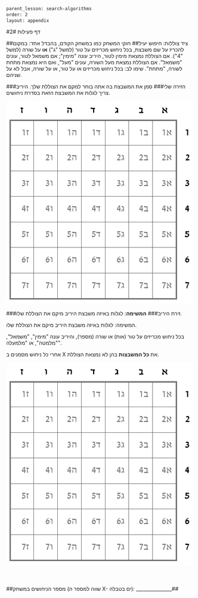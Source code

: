 ```
parent_lesson: search-algorithms
order: 2
layout: appendix
```

#דף פעילות 2#

##ציד צוללות: חיפוש יעיל##
חוקי המשחק כמו במשחק הקודם, בהבדל אחד: במקום להכריז על שם משבצת, בכל ניחוש מכריזים על טור (למשל "ג") **או** על שורה (למשל "4"). אם הצוללת נמצאת מימין לטור, היריב עונה "מימין"; אם משמאל לטור, עונים "משמאל". אם הצוללת נמצאת מעל השורה, עונים "מעל", ואם היא נמצאת מתחת לשורה, "מתחת". שימו לב: בכל ניחוש מכריזים או על טור, או על שורה, אבל לא על שניהם.

###הזירה שלי###
סמן את המשבצת בה אתה בוחר למקם את הצוללת שלך.
היריב צריך לגלות את המשבצת הזאת בסדרת ניחושים.

<div id="container" align="center">
  <img src="img07.png" title=""/>
</div>


###זירת היריב###
**המשימה**: לגלות באיזה משבצת היריב מיקם את הצוללת שלו.

המשימה: לגלות באיזה משבצת היריב מיקם את הצוללת שלו.

בכל ניחוש מכריזים על טור (אות) או שורה (מספר), והיריב עונה "מימין", "משמאל", "מלמטה", או "מלמעלה".

אחרי כל ניחוש מסמנים ב X את **כל המשבצות**
בהן לא נמצאת הצוללת. 

<div id="container" align="center">
  <img src="img07.png" title=""/>
</div>
<br>
<br>
<br>
##מספר הניחושים במשחק (שווה למספר ה X- ים בטבלה): _______________##